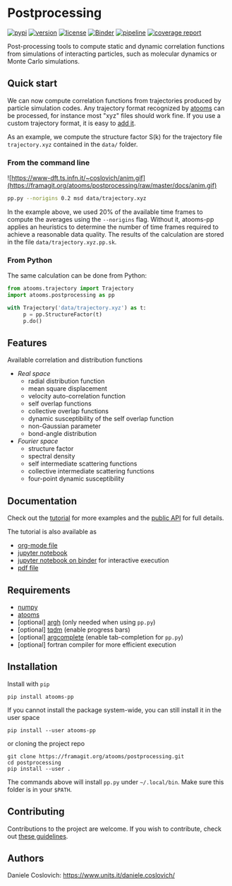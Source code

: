 # Postprocessing

[![pypi](https://img.shields.io/pypi/v/atooms-pp.svg)](https://pypi.python.org/pypi/atooms-pp/)
[![version](https://img.shields.io/pypi/pyversions/atooms-pp.svg)](https://pypi.python.org/pypi/atooms-pp/)
[![license](https://img.shields.io/pypi/l/atooms-pp.svg)](https://en.wikipedia.org/wiki/GNU_General_Public_License)
[![Binder](https://mybinder.org/badge_logo.svg)](https://mybinder.org/v2/git/https%3A%2F%2Fframagit.org%2Fatooms%2Fpostprocessing/HEAD?labpath=docs%2Findex.ipynb)
[![pipeline](https://framagit.org/atooms/postprocessing/badges/master/pipeline.svg)](https://framagit.org/atooms/postprocessing/badges/master/pipeline.svg)
[![coverage report](https://framagit.org/atooms/postprocessing/badges/master/coverage.svg?job=test:f90)](https://framagit.org/atooms/postprocessing/-/commits/master)

Post-processing tools to compute static and dynamic correlation functions from simulations of interacting particles, such as molecular dynamics or Monte Carlo simulations. 

## Quick start

We can now compute correlation functions from trajectories produced
by particle simulation codes. Any trajectory format recognized by
[atooms](https://framagit.org/atooms/atooms.git) can be processed, for instance most "xyz" files
should work fine. If you use a custom trajectory format, it is easy to [add it](https://atooms.frama.io/atooms/).

As an example, we compute the structure factor S(k) for the trajectory
file `trajectory.xyz` contained in the `data/` folder.

### From the command line

![https://www-dft.ts.infn.it/~coslovich/anim.gif](https://framagit.org/atooms/postprocessing/raw/master/docs/anim.gif)
```sh
pp.py --norigins 0.2 msd data/trajectory.xyz
```
In the example above, we used 20% of the available time frames to compute the averages using the `--norigins` flag. Without it, atooms-pp applies an heuristics to determine the number of time frames required to achieve a reasonable data quality. The results of the calculation are stored in the file `data/trajectory.xyz.pp.sk`. 

### From Python

The same calculation can be done from Python:

```python
from atooms.trajectory import Trajectory
import atooms.postprocessing as pp

with Trajectory('data/trajectory.xyz') as t:
     p = pp.StructureFactor(t)
     p.do()
```

## Features

Available correlation and distribution functions

- *Real space*
  - radial distribution function
  - mean square displacement
  - velocity auto-correlation function
  - self overlap functions
  - collective overlap functions
  - dynamic susceptibility of the self overlap function
  - non-Gaussian parameter
  - bond-angle distribution
- *Fourier space*
  - structure factor
  - spectral density
  - self intermediate scattering functions
  - collective intermediate scattering functions
  - four-point dynamic susceptibility

## Documentation

Check out the [tutorial](https://atooms.frama.io/postprocessing/index.html) for more examples and the [public API](https://atooms.frama.io/postprocessing/api/postprocessing) for full details.

The tutorial is also available as
- [org-mode file](https://framagit.org/atooms/postprocessing/-/blob/master/docs/index.org)
- [jupyter notebook](https://framagit.org/atooms/postprocessing/-/blob/master/docs/index.ipynb)
- [jupyter notebook on binder](https://mybinder.org/v2/git/https%3A%2F%2Fframagit.org%2Fatooms%2Fpostprocessing/HEAD?labpath=docs%2Findex.ipynb) for interactive execution
- [pdf file](https://framagit.org/atooms/postprocessing/-/blob/master/docs/index.pdf)

## Requirements

- [numpy](https://pypi.org/project/numpy/)
- [atooms](https://framagit.org/atooms/postprocessing.git)
- [optional] [argh](https://pypi.org/project/argh/) (only needed when using `pp.py`)
- [optional] [tqdm](https://pypi.org/project/tqdm/) (enable progress bars)
- [optional] [argcomplete](https://pypi.org/project/argcomplete/) (enable tab-completion for `pp.py`)
- [optional] fortran compiler for more efficient execution

## Installation

Install with `pip`
```
pip install atooms-pp
```

If you cannot install the package system-wide, you can still install it in the user space
```
pip install --user atooms-pp
```
or cloning the project repo 
```
git clone https://framagit.org/atooms/postprocessing.git
cd postprocessing
pip install --user .
```
The commands above will install `pp.py` under `~/.local/bin`. Make sure this folder is in your `$PATH`.

## Contributing

Contributions to the project are welcome. If you wish to contribute, check out [these guidelines](https://framagit.org/atooms/atooms/-/blob/master/CONTRIBUTING.md).

## Authors

Daniele Coslovich: https://www.units.it/daniele.coslovich/
